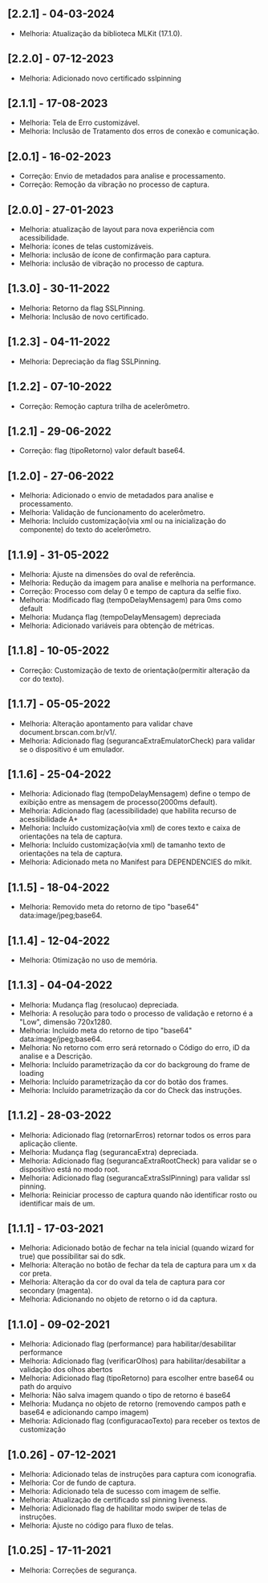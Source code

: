 ## [2.2.1] - 04-03-2024
- Melhoria: Atualização da biblioteca MLKit (17.1.0).

## [2.2.0] - 07-12-2023
- Melhoria: Adicionado novo certificado sslpinning 

## [2.1.1] - 17-08-2023
- Melhoria: Tela de Erro customizável.
- Melhoria: Inclusão de Tratamento dos erros de conexão e comunicação.

## [2.0.1] - 16-02-2023
- Correção: Envio de metadados para analise e processamento.
- Correção: Remoção da vibração no processo de captura.

## [2.0.0] - 27-01-2023
- Melhoria: atualização de layout para nova experiência com acessibilidade.
- Melhoria: ícones de telas customizáveis.
- Melhoria: inclusão de ícone de confirmação para captura.
- Melhoria: inclusão de vibração no processo de captura.

## [1.3.0] - 30-11-2022
- Melhoria: Retorno da flag SSLPinning.
- Melhoria: Inclusão de novo certificado.

## [1.2.3] - 04-11-2022
- Melhoria: Depreciação da flag SSLPinning.

## [1.2.2] - 07-10-2022
- Correção: Remoção captura trilha de acelerômetro.

## [1.2.1] - 29-06-2022
- Correção: flag (tipoRetorno) valor default base64.

## [1.2.0] - 27-06-2022
- Melhoria: Adicionado o envio de metadados para analise e processamento.
- Melhoria: Validação de funcionamento do acelerômetro.
- Melhoria: Incluído customização(via xml ou na inicialização do componente) do texto do acelerômetro.

## [1.1.9] - 31-05-2022
- Melhoria: Ajuste na dimensões do oval de referência.
- Melhoria: Redução da imagem para analise e melhoria na performance.
- Correção: Processo com delay 0 e tempo de captura da selfie fixo.
- Melhoria: Modificado flag (tempoDelayMensagem) para 0ms como default
- Melhoria: Mudança flag (tempoDelayMensagem) depreciada
- Melhoria: Adicionado variáveis para obtenção de métricas.

## [1.1.8] - 10-05-2022
- Correção: Customização de texto de orientação(permitir alteração da cor do texto).

## [1.1.7] - 05-05-2022
- Melhoria: Alteração apontamento para validar chave document.brscan.com.br/v1/.
- Melhoria: Adicionado flag (segurancaExtraEmulatorCheck) para validar se o dispositivo é um emulador.

## [1.1.6] - 25-04-2022
- Melhoria: Adicionado flag (tempoDelayMensagem) define o tempo de exibição entre as mensagem de processo(2000ms default).
- Melhoria: Adicionado flag (acessibilidade) que habilita recurso de acessibilidade A+
- Melhoria: Incluído customização(via xml) de cores texto e caixa de orientações na tela de captura.
- Melhoria: Incluído customização(via xml) de tamanho texto de orientações na tela de captura.
- Melhoria: Adicionado meta no Manifest para DEPENDENCIES do mlkit.

## [1.1.5] - 18-04-2022
- Melhoria: Removido meta do retorno de tipo "base64" data:image/jpeg;base64.

## [1.1.4] - 12-04-2022
- Melhoria: Otimização no uso de memória.

## [1.1.3] - 04-04-2022
- Melhoria: Mudança flag (resolucao) depreciada.
- Melhoria: A resolução para todo o processo de validação e retorno é a "Low", dimensão 720x1280.
- Melhoria: Incluído meta do retorno de tipo "base64" data:image/jpeg;base64.
- Melhoria: No retorno com erro será retornado o Código do erro, iD da analise e a Descrição.
- Melhoria: Incluído parametrização da cor do backgroung do frame de loading
- Melhoria: Incluído parametrização da cor do botão dos frames.
- Melhoria: Incluído parametrização da cor do Check das instruções.

## [1.1.2] - 28-03-2022
- Melhoria: Adicionado flag (retornarErros) retornar todos os erros para aplicação cliente.
- Melhoria: Mudança flag (segurancaExtra) depreciada.
- Melhoria: Adicionado flag (segurancaExtraRootCheck) para validar se o dispositivo está no modo root.
- Melhoria: Adicionado flag (segurancaExtraSslPinning) para validar ssl pinning.
- Melhoria: Reiniciar processo de captura quando não identificar rosto ou identificar mais de um.

## [1.1.1] - 17-03-2021
- Melhoria: Adicionado botão de fechar na tela inicial (quando wizard for true) que possibilitar sai do sdk.
- Melhoria: Alteração no botão de fechar da tela de captura para um x da cor preta.
- Melhoria: Alteração da cor do oval da tela de captura para cor secondary (magenta).
- Melhoria: Adicionando no objeto de retorno o id da captura.

## [1.1.0] - 09-02-2021
- Melhoria: Adicionado flag (performance) para habilitar/desabilitar performance
- Melhoria: Adicionado flag (verificarOlhos) para habilitar/desabilitar a validação dos olhos abertos
- Melhoria: Adicionado flag (tipoRetorno) para escolher entre base64 ou path do arquivo
- Melhoria: Não salva imagem quando o tipo de retorno é base64
- Melhoria: Mudança no objeto de retorno (removendo campos path e base64 e adicionando campo imagem)
- Melhoria: Adicionado flag (configuracaoTexto) para receber os textos de customização

## [1.0.26] - 07-12-2021
- Melhoria: Adicionado telas de instruções para captura com iconografia.
- Melhoria: Cor de fundo de captura.
- Melhoria: Adicionado tela de sucesso com imagem de selfie.
- Melhoria: Atualização de certificado ssl pinning liveness.
- Melhoria: Adicionado flag de habilitar modo swiper de telas de instruções.
- Melhoria: Ajuste no código para fluxo de telas.

## [1.0.25] - 17-11-2021
- Melhoria: Correções de segurança.